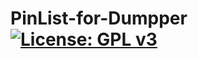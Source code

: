 # PinList-for-Dumpper [![License: GPL v3](https://img.shields.io/badge/License-GPLv3-blue.svg)](https://www.gnu.org/licenses/gpl-3.0)
